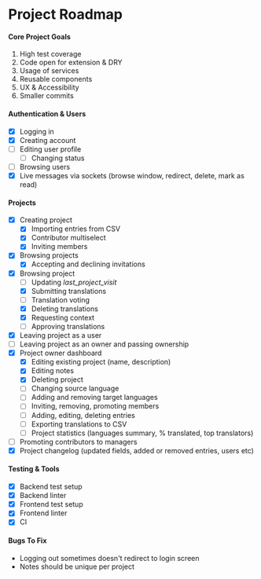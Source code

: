 # Project Roadmap

#### Core Project Goals

1. High test coverage
2. Code open for extension & DRY
3. Usage of services
4. Reusable components
5. UX & Accessibility
6. Smaller commits

#### Authentication & Users

- [x] Logging in
- [x] Creating account
- [ ] Editing user profile
  - [ ] Changing status
- [ ] Browsing users
- [x] Live messages via sockets (browse window, redirect, delete, mark as read)

#### Projects

- [x] Creating project
  - [x] Importing entries from CSV
  - [x] Contributor multiselect
  - [x] Inviting members
- [x] Browsing projects
  - [x] Accepting and declining invitations
- [x] Browsing project
  - [ ] Updating _last_project_visit_
  - [x] Submitting translations
  - [ ] Translation voting
  - [x] Deleting translations
  - [x] Requesting context
  - [ ] Approving translations
- [x] Leaving project as a user
- [ ] Leaving project as an owner and passing ownership
- [x] Project owner dashboard
  - [x] Editing existing project (name, description)
  - [x] Editing notes
  - [x] Deleting project
  - [ ] Changing source language
  - [ ] Adding and removing target languages
  - [ ] Inviting, removing, promoting members
  - [ ] Adding, editing, deleting entries
  - [ ] Exporting translations to CSV
  - [ ] Project statistics (languages summary, % translated, top translators)
- [ ] Promoting contributors to managers
- [x] Project changelog (updated fields, added or removed entries, users etc)

#### Testing & Tools

- [x] Backend test setup
- [x] Backend linter
- [x] Frontend test setup
- [x] Frontend linter
- [x] CI

#### Bugs To Fix

- Logging out sometimes doesn't redirect to login screen
- Notes should be unique per project
